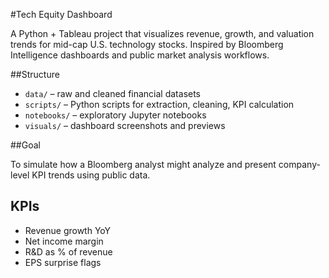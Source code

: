 #Tech Equity Dashboard

A Python + Tableau project that visualizes revenue, growth, and valuation trends for mid-cap U.S. technology stocks. Inspired by Bloomberg Intelligence dashboards and public market analysis workflows.

##Structure

- `data/` – raw and cleaned financial datasets
- `scripts/` – Python scripts for extraction, cleaning, KPI calculation
- `notebooks/` – exploratory Jupyter notebooks
- `visuals/` – dashboard screenshots and previews

##Goal

To simulate how a Bloomberg analyst might analyze and present company-level KPI trends using public data.

## KPIs

- Revenue growth YoY
- Net income margin
- R&D as % of revenue
- EPS surprise flags
